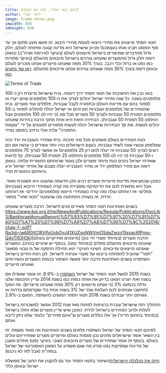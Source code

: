 ```yaml
---
title: מהם תנאי הסחר, למה הם חשובים?
author: ליאור תבורי
image: trade-terms.png
imwidth: 850
imheight: 638
---
```


תנאי הסחר מייצגים את מחירי היצוא לעומת מחירי היבוא. זה מושג מעט סתום אך עד סוף הפוסט תבינו אותו בעצמכם!
מכיוון שישראל היא מדינה קטנה ופתוחה לעולם, חלק גדול מהדברים שמיוצרים בישראל מיוצאים לעולם <!--more--> (בעיקר לאירופה וארה"ב) ובאופן דומה חלק גדול מהמוצרים שאנחנו צורכים בישראל מיובאים מהעולם (בעיקר סחורות כמו נפט או ברזל וכלי רכב). בערך 30% ממה שאנחנו מייצרים אנחנו מוכרים לעולם ובאופן דומה בערך 30% ממה שאנחנו צורכים אנחנו מייבאים מהעולם. [ראו עוד נתונים כאן](https://data.worldbank.org/indicator/NE.TRD.GNFS.ZS?locations=IL&fbclid=IwAR2IPhCtxkBUUzVY7l6YIWFZNKgZrRAi_EgBvERyjn9LaboryHcUSE4M4M4).

![Terms of Trade]({{site.baseurl}}/chaluny.github.io/images/trade-terms.png)

בואו נבין את החשיבות של תנאי הסחר דרך דוגמה. נניח שישראל מייצרת רק כ-100 מלפפונים בשנה. כל שנה אזרחי ישראל יכולים לצרוך את ה-100 מלפפונים שהם ייצרו או לסחור בהם עם מדינות העולם ובתמורה לקבל עגבניות, פלפלים ועוד מוצרים. נניח שהמחירים של מלפפונים ועגבניות הם זהים אז ישראל יכולה להחליט לסחור ב-50 מלפפונים תמורת 50 עגבניות ולצרוך 50 מוצרים מכל סוג (כי היו לנו 100 מלפפונים אבל החלפנו 50 תמורת 50 עגבניות). הבחירה הזאת היא אחת מתוך הרבה בחירות שאנחנו יכולים לעשות. את סך הבחירות שישראל יכולה לעשות מתארים לפעמים על ידי "עקומת התמורה" עליה אולי נרחיב בפוסט נפרד.

כעת המחירים בעולם משתנים מכל מיני סיבות. נניח שמחיר העגבניות יורד ככה שמלפפון עכשיו שווה לשתי עגבניות. בעצם הישראלים נהיו יותר עשירים כי עכשיו אם הם רוצים לצרוך 50 עגבניות זה יעלה להם רק 25 מלפפונים! אז אפשר לצרוך 75 מלפפונים ו-50 עגבניות (כי היו לנו 100 מלפפונים והחלפנו 25 תמורת 50 עגבניות). קל לראות שאזרחי ישראל נהנים כעת מיותר מוצרים ולכן נאמר שרווחתם החומרית עלתה. באופן דומה אם מחיר המלפפון ירד או מחיר העגבנייה יעלה מצבם של אזרחי ישראל יורע ורווחתם החומרית תרד.

כמובן שבמציאות מדינות מייצרות מוצרים רבים ולכן הדוגמה שהצגנו היא פשטנית מאוד. אבל היא מתארת לכם את הדינמיקה ומסבירה מה קורה כשמחירי הייבוא (עגבניות) מוזלים- אז רווחתנו עולה ומה קורה כשמחירי הייצוא (מלפפונים) יורדים- אז רווחתנו יורדת. זה בשורה התחתונה מה שהמונח "תנאי סחר" מתאר.

בשנים האחרונות תנאי הסחר מאירים פנים לישראל. הרבה מוצרים שאנחנו https://www.boi.org.il/he/NewsAndPublications/RegularPublications/DocLib3/BankIsraelAnnualReport/%D7%93%D7%95%D7%97%20%D7%91%D7%A0%D7%A7%20%D7%99%D7%A9%D7%A8%D7%90%D7%9C%202016/chap-1-.pdf?fbclid=IwAR0ttClRVjfxUvbOyJ41XUZgoNWVmOSdeZwzn15sxac6fPmq-Q4vTIIOH3k)[מייצאים מתייקרים בעולם] (במיוחד מוצרי היי טק) והרבה מוצרים שאנחנו מייבאים מהעולם מוזלים (במיוחד נפט). בנוסף יש שינויים בהרכב המוצרים שאנחנו מייצאים ומייבאים. השינוי העיקרי הוא תחילת ההפקה של גז טבעי ממאגר "תמר" שהוביל להפחתה בייבוא של מוצרי אנרגיה לישראל. לכן רמת החיים בישראל השתפרה בשנים האחרונות הרבה יותר מאשר השיפור בכמות המוצרים והשירותים שאנחנו מייצרים.

בשנת 2015 למשל תנאי הסחר של ישראל [השתפרו](https://www.boi.org.il/he/NewsAndPublications/RegularPublications/DocLib3/BankIsraelAnnualReport/%D7%93%D7%95%D7%97%20%D7%91%D7%A0%D7%A7%20%D7%99%D7%A9%D7%A8%D7%90%D7%9C%202016/chap-2.pdf?fbclid=IwAR3owOY-GrWiSvzTyDlSI0Ulo2hJ6lLITeWIGmX22VssmL6dknGcJOidiMk) ב-8.9%. זה אומר שאפילו אם בשנה זאת ייצרנו ויצאנו בדיוק את אותה כמות כמו בשנת 2014 עדיין ההכנסה שלנו גדלה בכמעט 3% (כי אנחנו מייצאים רק 30% ממה שאנחנו מייצרים). וזה המון! (תחשבו שנותנים לכם העלאת שכר של 3% בשנה אחת בלי שקודמתם בדרגה או עשיתם יותר עבודה) בשנת 2016 תנאי הסחר המשיכו להשתפר, הפעם ב-2.9%.

התהליך הזה שישראל עוברת ברציפות לפחות מאז שנת 2012 אפשר למשכורות בישראל לעלות ולרוב המחירים בישראל לרדת. כמובן שיש עדיין מוצרים שלא הוזלו בישראל (במיוחד בתחום הדיור) אך אלו כוללים מוצרים ש"אינם סחירים" כלומר שלא ניתן לייבא אותם. 

לסיכום תנאי הסחר של ישראל השתפרו פלאים בשנים האחרונות וזה מאוד משמח. זה בין השאר אומר שישראלים מזהים נכון מגמות בעולם ומייצרים מוצרים שמחיריהם עולים בעולם. בנוסף זה אומר שמחירים של מוצרים מיובאים (שוב- בעיקר נפט) מוזלים ומצבן של מדינות שמפיקות נפט מורע מה שגם משפיע על המאזן האסטרטגי של ישראל במזה"ת (אבל לזה לא ניכנס).

[חיזק את הכלכלה הישראלית](https://www.boi.org.il/he/NewsAndPublications/PressReleases/Documents/%D7%94%D7%A1%D7%A7%D7%99%D7%A8%D7%94%20%D7%94%D7%A4%D7%99%D7%A1%D7%A7%D7%90%D7%9C%D7%99%D7%AA.pdf?fbclid=IwAR0klaQnFxKvn8VcKT9VsTwSRdrgECH7XEuvoutwCa6ubtA0Rq0-GRGFVaA)השיפור בתנאי הסחר עזר גם להקטין את החוב של ממשלת ישראל ובאופן כללי . 
